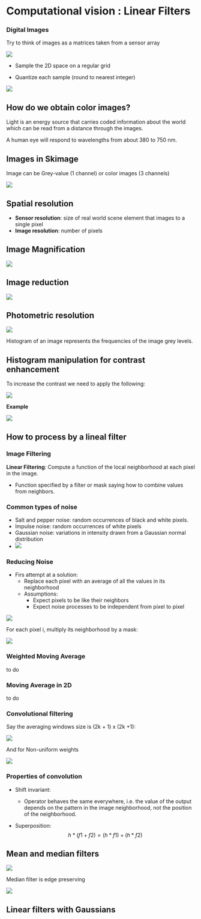 # Computational vision : Linear Filters

### Digital Images

Try to think of images as a matrices taken from a sensor array

![](img/w2/simi_1.JPG)

* Sample the 2D space on a regular grid

* Quantize each sample (round to nearest integer)

  

![](img/w2/grid.JPG)

## How do we obtain color images?

Light is an energy source that carries coded information about the world which can be read from a distance through the images.

A human eye will respond to wavelengths from about 380 to 750 nm.

## Images in Skimage

Image can be Grey-value (1 channel) or color images (3 channels)

![](img/w2/grid2.JPG)

## Spatial resolution

* **Sensor resolution**: size of real world scene element that images to a single pixel
* **Image resolution**: number of pixels

## Image Magnification

![](img/w2/magnification.JPG)

## Image reduction

![](img/w2/reduction.JPG)

## Photometric resolution

![](img/w2/photometric.JPG)

Histogram of an image represents the frequencies of the image grey levels.

## Histogram manipulation for contrast enhancement

To increase the contrast we need to apply the following:

![](img/w2/contrast.JPG)

**Example**

![](img/w2/contrast2.JPG)

## How to process by a lineal filter

### Image Filtering

**Linear Filtering**: Compute a function of the local neighborhood at each pixel in the image.

* Function specified by a filter or mask saying how to combine values from neighbors.

### Common types of noise

* Salt and pepper noise: random occurrences of black and white pixels.
* Impulse noise: random occurrences of white pixels
* Gaussian noise: variations in intensity drawn from a Gaussian normal distribution
* ![](img/w2/types_of_noise.JPG)

### Reducing Noise

* Firs attempt at a solution:
  * Replace each pixel with an average of all the values in its neighborhood
  * Assumptions:
    * Expect pixels to be like their neighbors
    * Expect noise processes to be independent from pixel to pixel

![](img/w2/smooth1.JPG)

For each pixel i, multiply its neighborhood by a mask:

![](img/w2/smooth2.JPG)

### Weighted Moving Average

to do

### Moving Average in 2D

to do

### Convolutional filtering

Say the averaging windows size is (2k + 1) x (2k +1):

![](img/w2/conv_filtering.JPG)

And for Non-uniform weights

![](img/w2/conv_filtering_no_uniform.JPG)

### Properties of convolution

* Shift invariant:

  * Operator behaves the same everywhere, i.e. the value of the output depends on the pattern in the image neighborhood, not the position of the neighborhood.

* Superposition:
  $$
  h * (f1 + f2) = (h * f1) + (h * f2)
  $$
  

## Mean and median filters

![](img/w2/median_filter.JPG)

Median filter is edge preserving

![](img/w2/median_vs_mean.JPG)

## Linear filters with Gaussians

